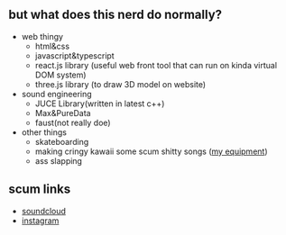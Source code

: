## but what does this nerd do normally?

- web thingy
  - html&css
  - javascript&typescript
  - react.js library (useful web front tool that can run on kinda virtual DOM system)
  - three.js library (to draw 3D model on website)
- sound engineering
  - JUCE Library(written in latest c++)
  - Max&PureData
  - faust(not really doe)
- other things
  - skateboarding
  - making cringy kawaii some scum shitty songs ([my equipment](https://equipboard.com/cat_does_cat?src=twitter))
  - ass slapping

## scum links

- [soundcloud](https://soundcloud.com/jumanjixxx)
- [instagram](https://www.instagram.com/ryomeow/)
